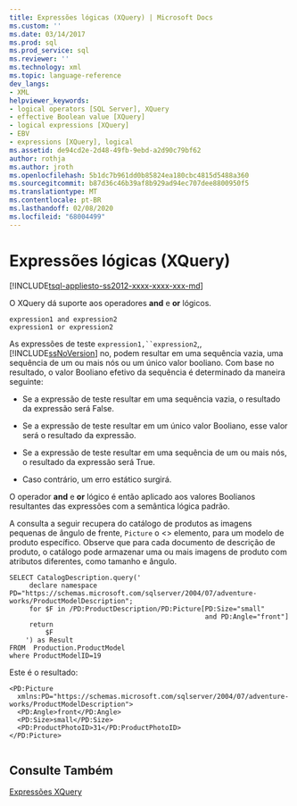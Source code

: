 ```yaml
---
title: Expressões lógicas (XQuery) | Microsoft Docs
ms.custom: ''
ms.date: 03/14/2017
ms.prod: sql
ms.prod_service: sql
ms.reviewer: ''
ms.technology: xml
ms.topic: language-reference
dev_langs:
- XML
helpviewer_keywords:
- logical operators [SQL Server], XQuery
- effective Boolean value [XQuery]
- logical expressions [XQuery]
- EBV
- expressions [XQuery], logical
ms.assetid: de94cd2e-2d48-49fb-9ebd-a2d90c79bf62
author: rothja
ms.author: jroth
ms.openlocfilehash: 5b1dc7b961dd0b85824ea180cbc4815d5488a360
ms.sourcegitcommit: b87d36c46b39af8b929ad94ec707dee8800950f5
ms.translationtype: MT
ms.contentlocale: pt-BR
ms.lasthandoff: 02/08/2020
ms.locfileid: "68004499"
---
```

# <a name="logical-expressions-xquery"></a>Expressões lógicas (XQuery)
[!INCLUDE[tsql-appliesto-ss2012-xxxx-xxxx-xxx-md](../includes/tsql-appliesto-ss2012-xxxx-xxxx-xxx-md.md)]

  O XQuery dá suporte aos operadores **and** e **or** lógicos.  
  
```  
expression1 and expression2  
expression1 or expression2  
```  
  
 As expressões de teste `expression1,``expression2`,, [!INCLUDE[ssNoVersion](../includes/ssnoversion-md.md)] no, podem resultar em uma sequência vazia, uma sequência de um ou mais nós ou um único valor booliano. Com base no resultado, o valor Booliano efetivo da sequência é determinado da maneira seguinte:  
  
-   Se a expressão de teste resultar em uma sequência vazia, o resultado da expressão será False.  
  
-   Se a expressão de teste resultar em um único valor Booliano, esse valor será o resultado da expressão.  
  
-   Se a expressão de teste resultar em uma sequência de um ou mais nós, o resultado da expressão será True.  
  
-   Caso contrário, um erro estático surgirá.  
  
 O operador **and** e **or** lógico é então aplicado aos valores Boolianos resultantes das expressões com a semântica lógica padrão.  
  
 A consulta a seguir recupera do catálogo de produtos as imagens pequenas de ângulo de frente, `Picture` o <> elemento, para um modelo de produto específico. Observe que para cada documento de descrição de produto, o catálogo pode armazenar uma ou mais imagens de produto com atributos diferentes, como tamanho e ângulo.  
  
```  
SELECT CatalogDescription.query('  
     declare namespace PD="https://schemas.microsoft.com/sqlserver/2004/07/adventure-works/ProductModelDescription";  
     for $F in /PD:ProductDescription/PD:Picture[PD:Size="small"   
                                                 and PD:Angle="front"]  
     return   
         $F   
    ') as Result  
FROM  Production.ProductModel  
where ProductModelID=19  
```  
  
 Este é o resultado:  
  
```  
<PD:Picture   
  xmlns:PD="https://schemas.microsoft.com/sqlserver/2004/07/adventure-works/ProductModelDescription">  
  <PD:Angle>front</PD:Angle>  
  <PD:Size>small</PD:Size>  
  <PD:ProductPhotoID>31</PD:ProductPhotoID>  
</PD:Picture>  
  
```  
  
## <a name="see-also"></a>Consulte Também  
 [Expressões XQuery](../xquery/xquery-expressions.md)  
  
  
